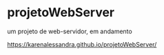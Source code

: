 # projetoWebServer

um projeto de web-servidor, em andamento

https://karenalessandra.github.io/projetoWebServer/
